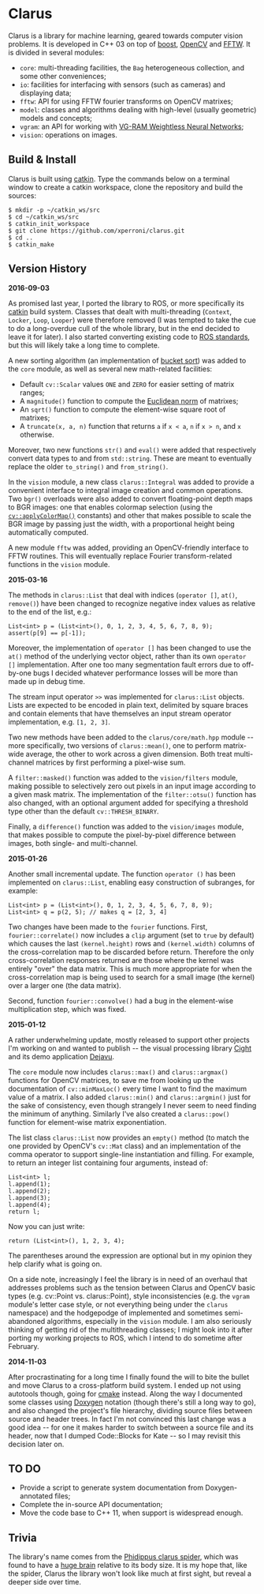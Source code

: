 Clarus
======

Clarus is a library for machine learning, geared towards computer vision problems. It is developed in C++ 03 on top of [boost](http://www.boost.org/), [OpenCV](http://opencv.org/) and [FFTW](http://fftw.org/). It is divided in several modules:

* `core`: multi-threading facilities, the `Bag` heterogeneous collection, and some other conveniences;
* `io`: facilities for interfacing with sensors (such as cameras) and displaying data;
* `fftw`: API for using FFTW fourier transforms on OpenCV matrixes;
* `model`: classes and algorithms dealing with high-level (usually geometric) models and concepts;
* `vgram`: an API for working with [VG-RAM Weightless Neural Networks](https://github.com/xperroni/Yamabiko/tree/master/2013-2);
* `vision`: operations on images.

Build & Install
---------------

Clarus is built using [catkin](http://wiki.ros.org/catkin). Type the commands below on a terminal window to create a catkin workspace, clone the repository and build the sources:

    $ mkdir -p ~/catkin_ws/src
    $ cd ~/catkin_ws/src
    $ catkin_init_workspace
    $ git clone https://github.com/xperroni/clarus.git
    $ cd ..
    $ catkin_make

Version History
---------------

**2016-09-03**

As promised last year, I ported the library to ROS, or more specifically its [catkin](http://wiki.ros.org/catkin) build system. Classes that dealt with multi-threading (`Context`, `Locker`, `Loop`, `Looper`) were therefore removed (I was tempted to take the cue to do a long-overdue cull of the whole library, but in the end decided to leave it for later). I also started converting existing code to [ROS standards](http://wiki.ros.org/CppStyleGuide), but this will likely take a long time to complete.

A new sorting algorithm (an implementation of [bucket sort](https://en.wikipedia.org/wiki/Bucket_sort)) was added to the `core` module, as well as several new math-related facilities:

* Default `cv::Scalar` values `ONE` and `ZERO` for easier setting of matrix ranges;
* A `magnitude()` function to compute the [Euclidean norm](https://en.wikipedia.org/wiki/Norm_%28mathematics%29#Euclidean_norm) of matrixes;
* An `sqrt()` function to compute the element-wise square root of matrixes;
* A `truncate(x, a, n)` function that returns `a` if `x < a`, `n` if `x > n`, and `x` otherwise.

Moreover, two new functions `str()` and `eval()` were added that respectively convert data types to and from `std::string`. These are meant to eventually replace the older `to_string()` and `from_string()`.

In the `vision` module, a new class `clarus::Integral` was added to provide a convenient interface to integral image creation and common operations. Two `bgr()` overloads were also added to convert floating-point depth maps to BGR images: one that enables colormap selection (using the [`cv::applyColorMap()`](http://docs.opencv.org/2.4/modules/contrib/doc/facerec/colormaps.html#applycolormap) constants) and other that makes possible to scale the BGR image by passing just the width, with a proportional height being automatically computed.

A new module `fftw` was added, providing an OpenCV-friendly interface to FFTW routines. This will eventually replace Fourier transform-related functions in the `vision` module.

**2015-03-16**

The methods in `clarus::List` that deal with indices (`operator []`, `at()`, `remove()`) have been changed to recognize negative index values as relative to the end of the list, e.g.:

    List<int> p = (List<int>(), 0, 1, 2, 3, 4, 5, 6, 7, 8, 9);
    assert(p[9] == p[-1]);

Moreover, the implementation of `operator []` has been changed to use the `at()` method of the underlying vector object, rather than its own `operator []` implementation. After one too many segmentation fault errors due to off-by-one bugs I decided whatever performance losses will be more than made up in debug time.

The stream input operator `>>` was implemented for `clarus::List` objects. Lists are expected to be encoded in plain text, delimited by square braces and contain elements that have themselves an input stream operator implementation, e.g. `[1, 2, 3]`.

Two new methods have been added to the `clarus/core/math.hpp` module -- more specifically, two versions of `clarus::mean()`, one to perform matrix-wide average, the other to work across a given dimension. Both treat multi-channel matrices by first performing a pixel-wise sum.

A `filter::masked()` function was added to the `vision/filters` module, making possible to selectively zero out pixels in an input image according to a given mask matrix. The implementation of the `filter::otsu()` function has also changed, with an optional argument added for specifying a threshold type other than the default `cv::THRESH_BINARY`.

Finally, a `difference()` function was added to the `vision/images` module, that makes possible to compute the pixel-by-pixel difference between images, both single- and multi-channel.

**2015-01-26**

Another small incremental update. The function `operator ()` has been implemented on `clarus::List`, enabling easy construction of subranges, for example:

    List<int> p = (List<int>(), 0, 1, 2, 3, 4, 5, 6, 7, 8, 9);
    List<int> q = p(2, 5); // makes q = [2, 3, 4]

Two changes have been made to the `fourier` functions. First, `fourier::correlate()` now includes a `clip` argument (set to `true` by default) which causes the last `(kernel.height)` rows and `(kernel.width)` columns of the cross-correlation map to be discarded before return. Therefore the only cross-correlation responses returned are those where the kernel was entirely "over" the data matrix. This is much more appropriate for when the cross-correlation map is being used to search for a small image (the kernel) over a larger one (the data matrix).

Second, function `fourier::convolve()` had a bug in the element-wise multiplication step, which was fixed.

**2015-01-12**

A rather underwhelming update, mostly released to support other projects I'm working on and wanted to publish -- the visual processing library [Cight](https://github.com/xperroni/Cight) and its demo application [Dejavu](https://github.com/xperroni/Dejavu).

The `core` module now includes `clarus::max()` and `clarus::argmax()` functions for OpenCV matrices, to save me from looking up the documentation of `cv::minMaxLoc()` every time I want to find the maximum value of a matrix. I also added `clarus::min()` and `clarus::argmin()` just for the sake of consistency, even though strangely I never seem to need finding the minimum of anything. Similarly I've also created a `clarus::pow()` function for element-wise matrix exponentiation.

The list class `clarus::List` now provides an `empty()` method (to match the one provided by OpenCV's `cv::Mat` class) and an implementation of the comma operator to support single-line instantiation and filling. For example, to return an integer list containing four arguments, instead of:

    List<int> l;
    l.append(1);
    l.append(2);
    l.append(3);
    l.append(4);
    return l;

Now you can just write:

    return (List<int>(), 1, 2, 3, 4);

The parentheses around the expression are optional but in my opinion they help clarify what is going on.

On a side note, increasingly I feel the library is in need of an overhaul that addresses problems such as the tension between Clarus and OpenCV basic types (e.g. cv::Point vs. clarus::Point), style inconsistencies (e.g. the `vgram` module's letter case style, or not everything being under the `clarus` namespace) and the hodgepodge of implemented and sometimes semi-abandoned algorithms, especially in the `vision` module. I am also seriously thinking of getting rid of the multithreading classes; I might look into it after porting my working projects to ROS, which I intend to do sometime after February.

**2014-11-03**

After procrastinating for a long time I finally found the will to bite the bullet and move Clarus to a cross-platform build system. I ended up not using autotools though, going for [cmake](http://www.cmake.org/) instead. Along the way I documented some classes using [Doxygen](http://www.doxygen.org) notation (though there's still a long way to go), and also changed the project's file hierarchy, dividing source files between source and header trees. In fact I'm not convinced this last change was a good idea -- for one it makes harder to switch between a source file and its header, now that I dumped Code::Blocks for Kate -- so I may revisit this decision later on.

TO DO
-----

* Provide a script to generate system documentation from Doxygen-annotated files;
* Complete the in-source API documentation;
* Move the code base to C++ 11, when support is widespread enough.

Trivia
------

The library's name comes from the [Phidippus clarus spider](http://en.wikipedia.org/wiki/Phidippus_clarus), which was found to have a [huge brain](http://news.nationalgeographic.com/news/2011/12/111219-spiders-big-brains-bodies-legs-webs-animals-science/) relative to its body size. It is my hope that, like the spider, Clarus the library won't look like much at first sight, but reveal a deeper side over time.
